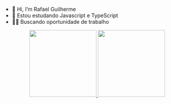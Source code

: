 - 👋 Hi, I’m Rafael Guilherme
- 👀 Estou estudando Javascript e TypeScript
- 👨‍💻 Buscando oportunidade de trabalho


<div align="center">
  <a href="https://github.com/rafagdeo">
  <img height="180em" src="https://github-readme-stats.vercel.app/api?username=rafagdeo&show_icons=true&theme=dracula&include_all_commits=true&count_private=true"/>
  <img height="180em" src="https://github-readme-stats.vercel.app/api/top-langs/?username=rafagdeo&layout=compact&langs_count=7&theme=dracula"/>
</div>

